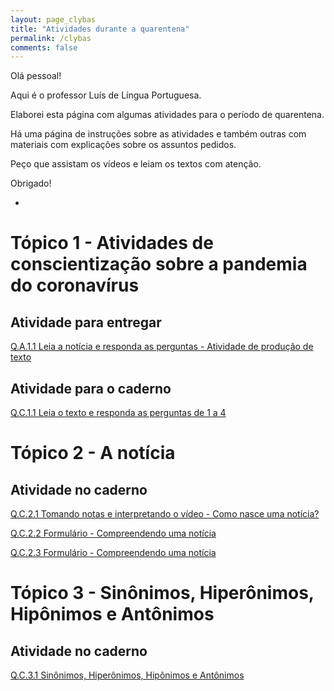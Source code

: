 ```yaml
---
layout: page_clybas
title: "Atividades durante a quarentena"
permalink: /clybas
comments: false
---
```


Olá pessoal!

Aqui é o professor Luís de Língua Portuguesa.

Elaborei esta página com algumas atividades para o período de quarentena. 

Há uma página de instruções sobre as atividades e também outras com materiais com explicações sobre os assuntos pedidos.

Peço que assistam os vídeos e leiam os textos com atenção.

Obrigado!

-

# Tópico 1 - Atividades de conscientização sobre a pandemia do coronavírus

## Atividade para entregar

[Q.A.1.1 Leia a notícia e responda as perguntas - Atividade de produção de texto]({{site.baseurl}}/clybas/qa11)

## Atividade para o caderno

[Q.C.1.1 Leia o texto e responda as perguntas de 1 a 4]({{site.baseurl}}/clybas/qc11)


# Tópico 2 - A notícia

## Atividade no caderno

[Q.C.2.1 Tomando notas e interpretando o vídeo - Como nasce uma notícia?]({{site.baseurl}}/clybas/qc21)

[Q.C.2.2 Formulário - Compreendendo uma notícia]({{site.baseurl}}/clybas/qc22)

[Q.C.2.3 Formulário - Compreendendo uma notícia]({{site.baseurl}}/clybas/qc23)


# Tópico 3 - Sinônimos, Hiperônimos, Hipônimos e Antônimos

## Atividade no caderno

[Q.C.3.1 Sinônimos, Hiperônimos, Hipônimos e Antônimos]({{site.baseurl}}/clybas/qc31)

